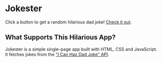 # Jokester

Click a button to get a random hilarious dad joke! [Check it out](http://jokester.surge.sh/). 

## What Supports This Hilarious App?

Jokester is a simple single-page app built with HTML, CSS and JavaScript. It fetches jokes from the ["I Can Haz Dad Joke" API](https://icanhazdadjoke.com/api).
